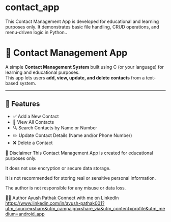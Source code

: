 # contact_app
This Contact Management App is developed for educational and learning purposes only. It demonstrates basic file handling, CRUD operations, and menu-driven logic in Python..
# 📱 Contact Management App

A simple **Contact Management System** built using C (or your language) for learning and educational purposes.  
This app lets users **add, view, update, and delete contacts** from a text-based system.

---

## 🚀 Features

- ✅ Add a New Contact  
- 📄 View All Contacts  
- 🔍 Search Contacts by Name or Number  
- ✏️ Update Contact Details (Name and/or Phone Number)  
- ❌ Delete a Contact  


📄 Disclaimer
This Contact Management App is created for educational purposes only.

It does not use encryption or secure data storage.

It is not recommended for storing real or sensitive personal information.

The author is not responsible for any misuse or data loss.

🙋‍♂️ Author
Ayush Pathak
Connect with me on LinkedIn https://www.linkedin.com/in/ayush-pathak001?utm_source=share&utm_campaign=share_via&utm_content=profile&utm_medium=android_app
